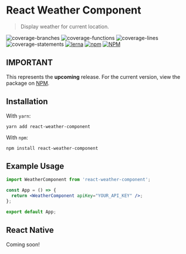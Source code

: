 # React Weather Component

> Display weather for current location.

![coverage-branches](https://raw.githubusercontent.com/MarkRabey/react-weather-component/release/1.0.0/coverage/badge-branches.svg)
![coverage-functions](https://raw.githubusercontent.com/MarkRabey/react-weather-component/release/1.0.0/coverage/badge-functions.svg)
![coverage-lines](https://raw.githubusercontent.com/MarkRabey/react-weather-component/release/1.0.0/coverage/badge-lines.svg)
![coverage-statements](https://raw.githubusercontent.com/MarkRabey/react-weather-component/release/1.0.0/coverage/badge-statements.svg)
[![lerna](https://img.shields.io/badge/maintained%20with-lerna-cc00ff.svg)](https://lerna.js.org/)
[![npm](https://img.shields.io/npm/v/react-weather-component)](https://www.npmjs.com/react-weather-component)
[![NPM](https://img.shields.io/badge/license-MIT-green.svg)](https://github.com/MarkRabey/react-weather-component/blob/master/LICENSE)

## IMPORTANT

This represents the **upcoming** release. For the current version, view the package on [NPM](https://www.npmjs.com/react-weather-component).

## Installation

With `yarn`:

```
yarn add react-weather-component
```

<!-- <Source dark code={`yarn add react-weather-component`} /> -->

With `npm`:

```
npm install react-weather-component
```

## Example Usage

```jsx
import WeatherComponent from 'react-weather-component';

const App = () => {
  return <WeatherComponent apiKey="YOUR_API_KEY" />;
};

export default App;
```

## React Native

Coming soon!
